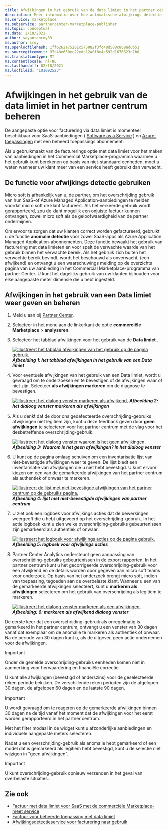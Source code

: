 ```yaml
---
title: Afwijkingen in het gebruik van de data limiet in het partner centrum beheren | Azure Marketplace
description: Meer informatie over hoe automatische afwijkings detectie voor factuur met data limiet ervoor zorgt dat uw klanten correct worden gefactureerd voor het gebruik van uw commerciële Marketplace-aanbiedingen.
ms.service: marketplace
ms.subservice: partnercenter-marketplace-publisher
ms.topic: conceptual
ms.date: 2/18/2021
author: sayantanroy83
ms.author: sroy
ms.openlocfilehash: 1ff6262a75261c575082f3fc48d588c868ad0b51
ms.sourcegitcommit: 97c48e630ec22edc12a0f8e4e592d1676323d7b0
ms.translationtype: MT
ms.contentlocale: nl-NL
ms.lasthandoff: 02/18/2021
ms.locfileid: "101092523"
---
```

# <a name="manage-metered-billing-anomalies-in-partner-center"></a>Afwijkingen in het gebruik van de data limiet in het partner centrum beheren

De aangepaste optie voor facturering via data limiet is momenteel beschikbaar voor SaaS-aanbiedingen ( [Software as a Service](plan-saas-offer.md) ) en [Azure-toepassingen](plan-azure-application-offer.md#types-of-plans) met een beheerd toepassings abonnement.

Als u gebruikmaakt van de facturerings optie met data limiet voor het maken van aanbiedingen in het Commercial Marketplace-programma waarmee u het gebruik kunt berekenen op basis van niet-standaard eenheden, moet u weten wanneer uw klant meer van een service heeft gebruikt dan verwacht.

## <a name="use-the-anomaly-detection-feature"></a>De functie voor afwijkings detectie gebruiken

Micro soft is afhankelijk van u, de partner, om het overschrijding gebruik van hun SaaS-of Azure Managed Application-aanbiedingen te melden voordat micro soft de klant factureert. Als het verkeerde gebruik wordt gerapporteerd, zou de klant mogelijk een onjuiste factuur kunnen ontvangen, zowel micro soft als de geloofwaardigheid van de partner ondermijnen.

Om ervoor te zorgen dat uw klanten correct worden gefactureerd, gebruikt u de functie **anomalie detectie** voor zowel SaaS-apps als Azure Application Managed Application-abonnementen. Deze functie bewaakt het gebruik van facturering met data limieten en voor spelt de verwachte waarde van het gebruik binnen het verwachte bereik. Als het gebruik zich buiten het verwachte bereik bevindt, wordt het beschouwd als onverwacht, (een afwijkend) en ontvangt u een waarschuwings melding op de overzichts pagina van uw aanbieding in het Commercial Marketplace-programma van partner Center. U kunt het dagelijks gebruik van uw klanten bijhouden voor elke aangepaste meter dimensie die u hebt ingesteld.

## <a name="view-and-manage-metered-usage-anomalies"></a>Afwijkingen in het gebruik van een Data limiet weer geven en beheren

1. Meld u aan bij [Partner Center](https://partner.microsoft.com/dashboard/home).
1. Selecteer in het menu aan de linkerkant de optie **commerciële Marketplace**  >  **analyseren**.
1. Selecteer het tabblad afwijkingen voor het gebruik van de **Data limiet** .

    [![Illustreert het tabblad afwijkingen van het gebruik op de pagina gebruik.](./media/anomaly-detection/metered-usage-anomalies.png)](./media/anomaly-detection/metered-usage-anomalies.png#lightbox)
    ***Afbeelding 1: het tabblad afwijkingen in het gebruik van een Data limiet***

1. Voor eventuele afwijkingen van het gebruik van een Data limiet, wordt u gevraagd om te onderzoeken en te bevestigen of de afwijkingen waar of niet zijn. Selecteer **als afwijkingen markeren** om de diagnose te bevestigen.

     [![Illustreert het dialoog venster markeren als afwijkend.](./media/anomaly-detection/mark-as-anomaly.png)](./media/anomaly-detection/mark-as-anomaly.png#lightbox)
    ***Afbeelding 2: het dialoog venster markeren als afwijkingen***

1. Als u denkt dat de door ons gedetecteerde overschrijding-gebruiks afwijkingen niet legitiem zijn, kunt u deze feedback geven door **geen afwijkingen** te selecteren voor het partner centrum met de vlag voor het desbetreffende overschrijding-gebruik.

    [![Illustreert het dialoog venster waarom is het geen afwijkingen.](./media/anomaly-detection/why-is-it-not-an-anomaly.png)](./media/anomaly-detection/why-is-it-not-an-anomaly.png#lightbox)
    ***Afbeelding 3: Waarom is het geen afwijkingen? in het dialoog venster***

1. U kunt op de pagina omlaag schuiven om een inventarisatie lijst van niet-bevestigde afwijkingen weer te geven. De lijst biedt een inventarisatie van afwijkingen die u niet hebt bevestigd. U kunt ervoor kiezen om een van de gemarkeerde afwijkingen van het partner centrum als authentiek of onwaar te markeren.

   [![Illustreert de lijst met niet-bevestigde afwijkingen van het partner centrum op de gebruiks pagina.](./media/anomaly-detection/unacknowledged-anomalies.png)](./media/anomaly-detection/unacknowledged-anomalies.png#lightbox)
    ***Afbeelding 4: lijst met niet-bevestigde afwijkingen van partner centrum***

1. U ziet ook een logboek voor afwijkings acties dat de bewerkingen weergeeft die u hebt uitgevoerd op het overschrijding-gebruik. In het actie logboek kunt u zien welke overschrijding-gebruiks gebeurtenissen zijn gemarkeerd als authentiek of onwaar.

   [ ![ Illustreert het logboek voor afwijkings acties op de pagina gebruik.](./media/anomaly-detection/anomaly-action-log.png)](./media/anomaly-detection/anomaly-action-log.png#lightbox) 
    ***Afbeelding 5: logboek voor afwijkings acties***

1. Partner Center Analytics ondersteunt geen aanpassing van overschrijding-gebruiks gebeurtenissen in de export rapporten. In het partner centrum kunt u het gecorrigeerde overschrijding-gebruik voor een afwijkend en de details worden door gegeven aan micro soft teams voor onderzoek. Op basis van het onderzoek brengt micro soft, indien van toepassing, tegoeden aan de overbelaste klant. Wanneer u een van de gemarkeerde afwijkingen selecteert, kunt u **markeren als afwijkingen** selecteren om het gebruik van overschrijding als legitiem te markeren.

   [ ![ Illustreert het dialoog venster markeren als een afwijkingen.](./media/anomaly-detection/new-reported-usage.png)](./media/anomaly-detection/new-reported-usage.png#lightbox) 
    ***Afbeelding: 6: markeren als afwijkend dialoog venster***

De eerste keer dat een overschrijding-gebruik als onregelmatig is gemarkeerd in het partner centrum, ontvangt u een venster van 30 dagen vanaf dat exemplaar om de anomalie te markeren als authentiek of onwaar. Na de periode van 30 dagen kunt u, als de uitgever, geen actie ondernemen voor de afwijkingen.

> [!IMPORTANT]
> Onder de gemelde overschrijding-gebruiks eenheden komen niet in aanmerking voor herwaardering en financiële correctie.

U kunt alle afwijkingen (bevestigd of anderszins) voor de geselecteerde reken periode bekijken. De verschillende reken perioden zijn de afgelopen 30 dagen, de afgelopen 60 dagen en de laatste 90 dagen.

> [!IMPORTANT]
> U wordt gevraagd om te reageren op de gemarkeerde afwijkingen binnen 30 dagen na de tijd vanaf het moment dat de afwijkingen voor het eerst worden gerapporteerd in het partner centrum.

Met het filter modaal in de widget kunt u afzonderlijke aanbiedingen en individuele aangepaste meters selecteren.

Nadat u een overschrijding-gebruik als anomalie hebt gemarkeerd of een model dat is gemarkeerd als legitiem hebt bevestigd, kunt u de selectie niet wijzigen in "geen afwijkingen".

> [!IMPORTANT]
> U kunt overschrijding-gebruik opnieuw verzenden in het geval van overbelaste situaties.

## <a name="see-also"></a>Zie ook
- [Factuur met data limiet voor SaaS met de commerciële Marketplace-meet service](./partner-center-portal/saas-metered-billing.md)
- [Factuur voor beheerde toepassing met data limiet](./partner-center-portal/azure-app-metered-billing.md)
- [Afwijkingsdetectieservice voor facturering naar gebruik](./partner-center-portal/anomaly-detection-service-for-metered-billing.md)
